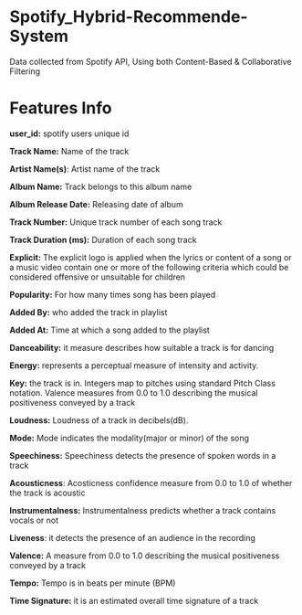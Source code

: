 # Spotify_Hybrid-Recommende-System
Data collected from Spotify API, Using both Content-Based &amp; Collaborative Filtering


# Features Info

**user_id:** spotify users unique id

**Track Name:** Name of the track

**Artist Name(s)**: Artist name of the track

**Album Name:** Track belongs to this album name

**Album Release Date:** Releasing date of album

**Track Number:** Unique track number of each song track

**Track Duration (ms):** Duration of each song track

**Explicit:** The explicit logo is applied when the lyrics or content of a song or a music video contain one or more of the following criteria which could be considered offensive or unsuitable for children

**Popularity:** For how many times song has been played

**Added By:** who added the track in playlist

**Added At:** Time at which a song added to the playlist

**Danceability:** it measure describes how suitable a track is for dancing

**Energy:** represents a perceptual measure of intensity and activity.

**Key:** the track is in. Integers map to pitches using standard Pitch Class notation. Valence measures from 0.0 to 1.0 describing the musical positiveness conveyed by a track

**Loudness:** Loudness of a track in decibels(dB).

**Mode:** Mode indicates the modality(major or minor) of the song

**Speechiness:** Speechiness detects the presence of spoken words in a track

**Acousticness**: Acosticness confidence measure from 0.0 to 1.0 of whether the track is acoustic

**Instrumentalness:** Instrumentalness predicts whether a track contains vocals or not

**Liveness**: it detects the presence of an audience in the recording

**Valence:** A measure from 0.0 to 1.0 describing the musical positiveness conveyed by a track

**Tempo:** Tempo is in beats per minute (BPM)

**Time Signature:** it is an estimated overall time signature of a track
